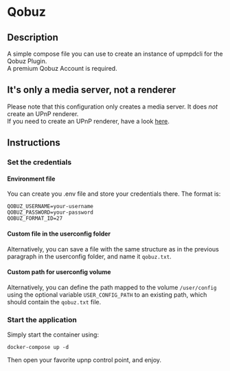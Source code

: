 # Qobuz

## Description

A simple compose file you can use to create an instance of upmpdcli for the Qobuz Plugin.  
A premium Qobuz Account is required.  

## It's only a media server, not a renderer

Please note that this configuration only creates a media server. It does *not* create an UPnP renderer.  
If you need to create an UPnP renderer, have a look [here](https://github.com/GioF71/audio-tools/tree/main/players/upnp-renderer/upnp-renderer-simple).  

## Instructions

### Set the credentials

#### Environment file

You can create you .env file and store your credentials there. The format is:

```text
QOBUZ_USERNAME=your-username
QOBUZ_PASSWORD=your-password
QOBUZ_FORMAT_ID=27
```

#### Custom file in the userconfig folder

Alternatively, you can save a file with the same structure as in the previous paragraph in the userconfig folder, and name it `qobuz.txt`.  

#### Custom path for userconfig volume

Alternatively, you can define the path mapped to the volume `/user/config` using the optional variable `USER_CONFIG_PATH` to an existing path, which should contain the `qobuz.txt` file.

### Start the application

Simply start the container using:

`docker-compose up -d`

Then open your favorite upnp control point, and enjoy.  
